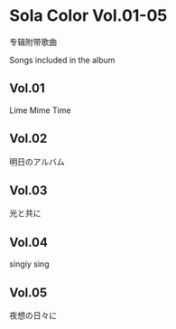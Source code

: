 # Sola Color Vol.01-05

专辑附带歌曲

Songs included in the album

## Vol.01

Lime Mime Time

## Vol.02

明日のアルバム

## Vol.03

光と共に

## Vol.04

singiy sing

## Vol.05

夜想の日々に
